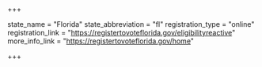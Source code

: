 +++

state_name = "Florida"
state_abbreviation = "fl"
registration_type = "online"
registration_link = "https://registertovoteflorida.gov/eligibilityreactive"
more_info_link = "https://registertovoteflorida.gov/home"

+++